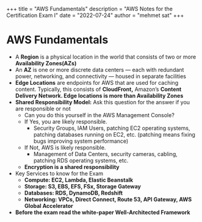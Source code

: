 +++
title = "AWS Fundamentals"
description = "AWS Notes for the Certification Exam I"
date = "2022-07-24"
author = "mehmet sat"
+++

# AWS Fundamentals

- A **Region** is a physical location in the world that consists of two or more **Availability Zones(AZs)**
- An **AZ** is one or more discrete data centers — each with redundant power, networking, and connectivity — housed in separate facilities
- **Edge Locations**  are endpoints for AWS that are used for caching content. Typically, this consists of **CloudFront,** Amazon’s **Content Delivery Network. Edge locations is more than Availability Zones**
- **Shared Responsibility Model:** Ask this question for the answer if you are responsible or not
    - Can you do this yourself in the AWS Management Console?
    - If Yes, you are likely responsible.
        - Security Groups, IAM Users, patching EC2 operating systems, patching databases running on EC2, etc. (patching means fixing bugs improving system performance)
    - If Not, AWS is likely responsible.
        - Management of Data Centers, security cameras, cabling, patching RDS operating systems, etc.
    - **Encryption is a shared responsibility**
- Key Services to know for the Exam
    - **Compute: EC2, Lambda, Elastic Beanstalk**
    - **Storage: S3, EBS, EFS, FSx, Storage Gateway**
    - **Databases: RDS, DynamoDB, Redshift**
    - **Networking: VPCs, Direct Connect, Route 53, API Gateway, AWS Global Accelerator**
- **Before the exam read the white-paper Well-Architected Framework**